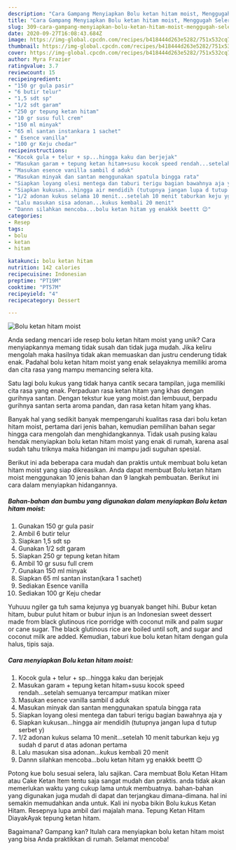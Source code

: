 ```yaml
---
description: "Cara Gampang Menyiapkan Bolu ketan hitam moist, Menggugah Selera"
title: "Cara Gampang Menyiapkan Bolu ketan hitam moist, Menggugah Selera"
slug: 309-cara-gampang-menyiapkan-bolu-ketan-hitam-moist-menggugah-selera
date: 2020-09-27T16:08:43.684Z
image: https://img-global.cpcdn.com/recipes/b418444d263e5282/751x532cq70/bolu-ketan-hitam-moist-foto-resep-utama.jpg
thumbnail: https://img-global.cpcdn.com/recipes/b418444d263e5282/751x532cq70/bolu-ketan-hitam-moist-foto-resep-utama.jpg
cover: https://img-global.cpcdn.com/recipes/b418444d263e5282/751x532cq70/bolu-ketan-hitam-moist-foto-resep-utama.jpg
author: Myra Frazier
ratingvalue: 3.7
reviewcount: 15
recipeingredient:
- "150 gr gula pasir"
- "6 butir telur"
- "1,5 sdt sp"
- "1/2 sdt garam"
- "250 gr tepung ketan hitam"
- "10 gr susu full crem"
- "150 ml minyak"
- "65 ml santan instankara 1 sachet"
- " Esence vanilla"
- "100 gr Keju chedar"
recipeinstructions:
- "Kocok gula + telur + sp...hingga kaku dan berjejak"
- "Masukan garam + tepung ketan hitam+susu kocok speed rendah...setelah semuanya tercampur matikan mixer"
- "Masukan esence vanilla sambil d aduk"
- "Masukan minyak dan santan menggunakan spatula bingga rata"
- "Siapkan loyang olesi mentega dan taburi terigu bagian bawahnya aja y"
- "Siapkan kukusan...hingga air mendidih (tutupnya jangan lupa d tutup serbet y)"
- "1/2 adonan kukus selama 10 menit...setelah 10 menit taburkan keju yg sudah d parut d atas adonan pertama"
- "Lalu masukan sisa adonan...kukus kembali 20 menit"
- "Dannn silahkan mencoba...bolu ketan hitam yg enakkk beettt 😉"
categories:
- Resep
tags:
- bolu
- ketan
- hitam

katakunci: bolu ketan hitam 
nutrition: 142 calories
recipecuisine: Indonesian
preptime: "PT19M"
cooktime: "PT57M"
recipeyield: "4"
recipecategory: Dessert

---
```



![Bolu ketan hitam moist](https://img-global.cpcdn.com/recipes/b418444d263e5282/751x532cq70/bolu-ketan-hitam-moist-foto-resep-utama.jpg)

Anda sedang mencari ide resep bolu ketan hitam moist yang unik? Cara menyiapkannya memang tidak susah dan tidak juga mudah. Jika keliru mengolah maka hasilnya tidak akan memuaskan dan justru cenderung tidak enak. Padahal bolu ketan hitam moist yang enak selayaknya memiliki aroma dan cita rasa yang mampu memancing selera kita.

Satu lagi bolu kukus yang tidak hanya cantik secara tampilan, juga memiliki cita rasa yang enak. Perpaduan rasa ketan hitam yang khas dengan gurihnya santan. Dengan tekstur kue yang moist.dan lembuuut, berpadu gurihnya santan serta aroma pandan, dan rasa ketan hitam yang khas.

Banyak hal yang sedikit banyak mempengaruhi kualitas rasa dari bolu ketan hitam moist, pertama dari jenis bahan, kemudian pemilihan bahan segar hingga cara mengolah dan menghidangkannya. Tidak usah pusing kalau hendak menyiapkan bolu ketan hitam moist yang enak di rumah, karena asal sudah tahu triknya maka hidangan ini mampu jadi suguhan spesial.


Berikut ini ada beberapa cara mudah dan praktis untuk membuat bolu ketan hitam moist yang siap dikreasikan. Anda dapat membuat Bolu ketan hitam moist menggunakan 10 jenis bahan dan 9 langkah pembuatan. Berikut ini cara dalam menyiapkan hidangannya.

<!--inarticleads1-->

##### Bahan-bahan dan bumbu yang digunakan dalam menyiapkan Bolu ketan hitam moist:

1. Gunakan 150 gr gula pasir
1. Ambil 6 butir telur
1. Siapkan 1,5 sdt sp
1. Gunakan 1/2 sdt garam
1. Siapkan 250 gr tepung ketan hitam
1. Ambil 10 gr susu full crem
1. Gunakan 150 ml minyak
1. Siapkan 65 ml santan instan(kara 1 sachet)
1. Sediakan  Esence vanilla
1. Sediakan 100 gr Keju chedar


Yuhuuu ngiler ga tuh sama kejunya yg buanyak banget hihi. Bubur ketan hitam, bubur pulut hitam or bubur injun is an Indonesian sweet dessert made from black glutinous rice porridge with coconut milk and palm sugar or cane sugar. The black glutinous rice are boiled until soft, and sugar and coconut milk are added. Kemudian, taburi kue bolu ketan hitam dengan gula halus, tipis saja. 

<!--inarticleads2-->

##### Cara menyiapkan Bolu ketan hitam moist:

1. Kocok gula + telur + sp...hingga kaku dan berjejak
1. Masukan garam + tepung ketan hitam+susu kocok speed rendah...setelah semuanya tercampur matikan mixer
1. Masukan esence vanilla sambil d aduk
1. Masukan minyak dan santan menggunakan spatula bingga rata
1. Siapkan loyang olesi mentega dan taburi terigu bagian bawahnya aja y
1. Siapkan kukusan...hingga air mendidih (tutupnya jangan lupa d tutup serbet y)
1. 1/2 adonan kukus selama 10 menit...setelah 10 menit taburkan keju yg sudah d parut d atas adonan pertama
1. Lalu masukan sisa adonan...kukus kembali 20 menit
1. Dannn silahkan mencoba...bolu ketan hitam yg enakkk beettt 😉


Potong kue bolu sesuai selera, lalu sajikan. Cara membuat Bolu Ketan Hitam atau Cake Ketan Item tentu saja sangat mudah dan praktis. anda tidak akan memerlukan waktu yang cukup lama untuk membuatnya. bahan-bahan yang digunakan juga mudah di dapat dan terjangkau dimana-dimana. hal ini semakin memudahkan anda untuk. Kali ini nyoba bikin Bolu kukus Ketan Hitam. Resepnya lupa ambil dari majalah mana. Tepung Ketan Hitam DiayakAyak tepung ketan hitam. 

Bagaimana? Gampang kan? Itulah cara menyiapkan bolu ketan hitam moist yang bisa Anda praktikkan di rumah. Selamat mencoba!
